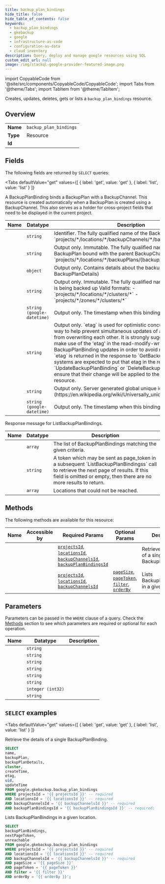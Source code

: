 ```yaml
--- 
title: backup_plan_bindings
hide_title: false
hide_table_of_contents: false
keywords:
  - backup_plan_bindings
  - gkebackup
  - google
  - infrastructure-as-code
  - configuration-as-data
  - cloud inventory
description: Query, deploy and manage google resources using SQL
custom_edit_url: null
image: /img/stackql-google-provider-featured-image.png
---
```


import CopyableCode from '@site/src/components/CopyableCode/CopyableCode';
import Tabs from '@theme/Tabs';
import TabItem from '@theme/TabItem';

Creates, updates, deletes, gets or lists a <code>backup_plan_bindings</code> resource.

## Overview
<table><tbody>
<tr><td><b>Name</b></td><td><code>backup_plan_bindings</code></td></tr>
<tr><td><b>Type</b></td><td>Resource</td></tr>
<tr><td><b>Id</b></td><td><CopyableCode code="google.gkebackup.backup_plan_bindings" /></td></tr>
</tbody></table>

## Fields

The following fields are returned by `SELECT` queries:

<Tabs
    defaultValue="get"
    values={[
        { label: 'get', value: 'get' },
        { label: 'list', value: 'list' }
    ]}
>
<TabItem value="get">

A BackupPlanBinding binds a BackupPlan with a BackupChannel. This resource is created automatically when a BackupPlan is created using a BackupChannel. This also serves as a holder for cross-project fields that need to be displayed in the current project.

<table>
<thead>
    <tr>
    <th>Name</th>
    <th>Datatype</th>
    <th>Description</th>
    </tr>
</thead>
<tbody>
<tr>
    <td><CopyableCode code="name" /></td>
    <td><code>string</code></td>
    <td>Identifier. The fully qualified name of the BackupPlanBinding. `projects/*/locations/*/backupChannels/*/backupPlanBindings/*`</td>
</tr>
<tr>
    <td><CopyableCode code="backupPlan" /></td>
    <td><code>string</code></td>
    <td>Output only. Immutable. The fully qualified name of the BackupPlan bound with the parent BackupChannel. `projects/*/locations/*/backupPlans/&#123;backup_plan&#125;`</td>
</tr>
<tr>
    <td><CopyableCode code="backupPlanDetails" /></td>
    <td><code>object</code></td>
    <td>Output only. Contains details about the backup plan/backup. (id: BackupPlanDetails)</td>
</tr>
<tr>
    <td><CopyableCode code="cluster" /></td>
    <td><code>string</code></td>
    <td>Output only. Immutable. The fully qualified name of the cluster that is being backed up Valid formats: - `projects/*/locations/*/clusters/*` - `projects/*/zones/*/clusters/*`</td>
</tr>
<tr>
    <td><CopyableCode code="createTime" /></td>
    <td><code>string (google-datetime)</code></td>
    <td>Output only. The timestamp when this binding was created.</td>
</tr>
<tr>
    <td><CopyableCode code="etag" /></td>
    <td><code>string</code></td>
    <td>Output only. `etag` is used for optimistic concurrency control as a way to help prevent simultaneous updates of a BackupPlanBinding from overwriting each other. It is strongly suggested that systems make use of the 'etag' in the read-modify-write cycle to perform BackupPlanBinding updates in order to avoid race conditions: An `etag` is returned in the response to `GetBackupPlanBinding`, and systems are expected to put that etag in the request to `UpdateBackupPlanBinding` or `DeleteBackupPlanBinding` to ensure that their change will be applied to the same version of the resource.</td>
</tr>
<tr>
    <td><CopyableCode code="uid" /></td>
    <td><code>string</code></td>
    <td>Output only. Server generated global unique identifier of [UUID4](https://en.wikipedia.org/wiki/Universally_unique_identifier)</td>
</tr>
<tr>
    <td><CopyableCode code="updateTime" /></td>
    <td><code>string (google-datetime)</code></td>
    <td>Output only. The timestamp when this binding was created.</td>
</tr>
</tbody>
</table>
</TabItem>
<TabItem value="list">

Response message for ListBackupPlanBindings.

<table>
<thead>
    <tr>
    <th>Name</th>
    <th>Datatype</th>
    <th>Description</th>
    </tr>
</thead>
<tbody>
<tr>
    <td><CopyableCode code="backupPlanBindings" /></td>
    <td><code>array</code></td>
    <td>The list of BackupPlanBindings matching the given criteria.</td>
</tr>
<tr>
    <td><CopyableCode code="nextPageToken" /></td>
    <td><code>string</code></td>
    <td>A token which may be sent as page_token in a subsequent `ListBackupPlanBindingss` call to retrieve the next page of results. If this field is omitted or empty, then there are no more results to return.</td>
</tr>
<tr>
    <td><CopyableCode code="unreachable" /></td>
    <td><code>array</code></td>
    <td>Locations that could not be reached.</td>
</tr>
</tbody>
</table>
</TabItem>
</Tabs>

## Methods

The following methods are available for this resource:

<table>
<thead>
    <tr>
    <th>Name</th>
    <th>Accessible by</th>
    <th>Required Params</th>
    <th>Optional Params</th>
    <th>Description</th>
    </tr>
</thead>
<tbody>
<tr>
    <td><a href="#get"><CopyableCode code="get" /></a></td>
    <td><CopyableCode code="select" /></td>
    <td><a href="#parameter-projectsId"><code>projectsId</code></a>, <a href="#parameter-locationsId"><code>locationsId</code></a>, <a href="#parameter-backupChannelsId"><code>backupChannelsId</code></a>, <a href="#parameter-backupPlanBindingsId"><code>backupPlanBindingsId</code></a></td>
    <td></td>
    <td>Retrieve the details of a single BackupPlanBinding.</td>
</tr>
<tr>
    <td><a href="#list"><CopyableCode code="list" /></a></td>
    <td><CopyableCode code="select" /></td>
    <td><a href="#parameter-projectsId"><code>projectsId</code></a>, <a href="#parameter-locationsId"><code>locationsId</code></a>, <a href="#parameter-backupChannelsId"><code>backupChannelsId</code></a></td>
    <td><a href="#parameter-pageSize"><code>pageSize</code></a>, <a href="#parameter-pageToken"><code>pageToken</code></a>, <a href="#parameter-filter"><code>filter</code></a>, <a href="#parameter-orderBy"><code>orderBy</code></a></td>
    <td>Lists BackupPlanBindings in a given location.</td>
</tr>
</tbody>
</table>

## Parameters

Parameters can be passed in the `WHERE` clause of a query. Check the [Methods](#methods) section to see which parameters are required or optional for each operation.

<table>
<thead>
    <tr>
    <th>Name</th>
    <th>Datatype</th>
    <th>Description</th>
    </tr>
</thead>
<tbody>
<tr id="parameter-backupChannelsId">
    <td><CopyableCode code="backupChannelsId" /></td>
    <td><code>string</code></td>
    <td></td>
</tr>
<tr id="parameter-backupPlanBindingsId">
    <td><CopyableCode code="backupPlanBindingsId" /></td>
    <td><code>string</code></td>
    <td></td>
</tr>
<tr id="parameter-locationsId">
    <td><CopyableCode code="locationsId" /></td>
    <td><code>string</code></td>
    <td></td>
</tr>
<tr id="parameter-projectsId">
    <td><CopyableCode code="projectsId" /></td>
    <td><code>string</code></td>
    <td></td>
</tr>
<tr id="parameter-filter">
    <td><CopyableCode code="filter" /></td>
    <td><code>string</code></td>
    <td></td>
</tr>
<tr id="parameter-orderBy">
    <td><CopyableCode code="orderBy" /></td>
    <td><code>string</code></td>
    <td></td>
</tr>
<tr id="parameter-pageSize">
    <td><CopyableCode code="pageSize" /></td>
    <td><code>integer (int32)</code></td>
    <td></td>
</tr>
<tr id="parameter-pageToken">
    <td><CopyableCode code="pageToken" /></td>
    <td><code>string</code></td>
    <td></td>
</tr>
</tbody>
</table>

## `SELECT` examples

<Tabs
    defaultValue="get"
    values={[
        { label: 'get', value: 'get' },
        { label: 'list', value: 'list' }
    ]}
>
<TabItem value="get">

Retrieve the details of a single BackupPlanBinding.

```sql
SELECT
name,
backupPlan,
backupPlanDetails,
cluster,
createTime,
etag,
uid,
updateTime
FROM google.gkebackup.backup_plan_bindings
WHERE projectsId = '{{ projectsId }}' -- required
AND locationsId = '{{ locationsId }}' -- required
AND backupChannelsId = '{{ backupChannelsId }}' -- required
AND backupPlanBindingsId = '{{ backupPlanBindingsId }}' -- required;
```
</TabItem>
<TabItem value="list">

Lists BackupPlanBindings in a given location.

```sql
SELECT
backupPlanBindings,
nextPageToken,
unreachable
FROM google.gkebackup.backup_plan_bindings
WHERE projectsId = '{{ projectsId }}' -- required
AND locationsId = '{{ locationsId }}' -- required
AND backupChannelsId = '{{ backupChannelsId }}' -- required
AND pageSize = '{{ pageSize }}'
AND pageToken = '{{ pageToken }}'
AND filter = '{{ filter }}'
AND orderBy = '{{ orderBy }}';
```
</TabItem>
</Tabs>

